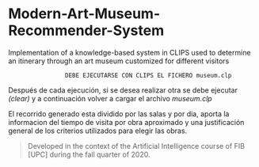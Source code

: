 # Modern-Art-Museum-Recommender-System
Implementation of a knowledge-based system in CLIPS used to determine an itinerary through an art museum customized for different visitors

					DEBE EJECUTARSE CON CLIPS EL FICHERO museum.clp

Después de cada ejecución, si se desea realizar otra se debe ejecutar *(clear)* y a continuación volver a cargar el archivo *museum.clp*


El recorrido generado esta dividido por las salas y por dia, aporta la informacion del tiempo de visita por obra aproximado y una justificación general de los criterios utilizados para elegir las obras.

>Developed in the context of the Artificial Intelligence course of FIB [UPC] during the fall quarter of 2020.
